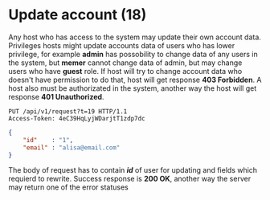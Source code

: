 # Update account (18)

Any host who has access to the system may update their own account data. Privileges hosts might update accounts data of users who has lower privilege, for example **admin** has possobility to change data of any users in the system, but **memer** cannot change data of admin, but may change users who have **guest** role. If host will try to change account data who doesn't have permission to do that, host will get response **403 Forbidden**. A host also must be authorizated in the system, another way the host will get response **401 Unauthorized**.

````
PUT /api/v1/request?t=19 HTTP/1.1
Access-Token: 4eC39HqLyjWDarjtT1zdp7dc
````
```` json
{
    "id"    : "1",
    "email" : "alisa@email.com"
}
````

The body of request has to contain ***id*** of user for updating and fields which requierd to rewrite. Success response is **200 OK**, another way the server may return one of the error statuses